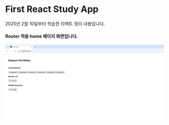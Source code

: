 # First React Study App

<p>2025년 2월 10일부터 학습한 리액트 정리 내용입니다.</p>

#### Router 적용 home 페이지 화면입니다.
<img src="./screenshot/home.png">
